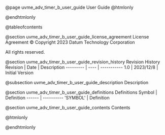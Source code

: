@page uvme_adv_timer_b_user_guide User Guide
@htmlonly
<div class="autonumbering">
@endhtmlonly


@tableofcontents


@section uvme_adv_timer_b_user_guide_license_agreement License Agreement
© Copyright 2023 Datum Technology Corporation

All rights reserved.


@section uvme_adv_timer_b_user_guide_revision_history Revision History
Revision  | Date | Description
--------- | ---- | -----------
1.0 | 2023/12/8 | Initial Version

@subsection uvme_adv_timer_b_user_guide_description Description


@section uvme_adv_timer_b_user_guide_definitions Definitions
Symbol | Definition
------ | ----------
 'SYMBOL' | Definition


@section uvme_adv_timer_b_user_guide_contents Contents


@htmlonly
</div>
@endhtmlonly